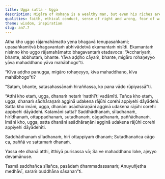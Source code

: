 ```yaml
---
title: Ugga sutta - Ugga
description: Migāra of Rohaṇa is a wealthy man, but even his riches are vulnerable to the vicissitudes of life, unlike the seven kinds of wealth the Buddha describes which cannot be taken away.
qualities: faith, ethical conduct, sense of right and wrong, fear of wrongdoing, learning, giving, wisdom
theme: wisdom, inspiration
slug: an7.7
---
```


Atha kho uggo rājamahāmatto yena bhagavā tenupasaṅkami; upasaṅkamitvā bhagavantaṁ abhivādetvā ekamantaṁ nisīdi. Ekamantaṁ nisinno kho uggo rājamahāmatto bhagavantaṁ etadavoca: “Acchariyaṁ, bhante, abbhutaṁ, bhante. Yāva aḍḍho cāyaṁ, bhante, migāro rohaṇeyyo yāva mahaddhano yāva mahābhogo”ti.

“Kīva aḍḍho panugga, migāro rohaṇeyyo, kīva mahaddhano, kīva mahābhogo”ti?

“Sataṁ, bhante, satasahassānaṁ hiraññassa, ko pana vādo rūpiyassā”ti.

“Atthi kho etaṁ, ugga, dhanaṁ netaṁ ‘natthī’ti vadāmīti. Tañca kho etaṁ, ugga, dhanaṁ sādhāraṇaṁ agginā udakena rājūhi corehi appiyehi dāyādehi. Satta kho imāni, ugga, dhanāni asādhāraṇāni agginā udakena rājūhi corehi appiyehi dāyādehi. Katamāni satta? Saddhādhanaṁ, sīladhanaṁ, hirīdhanaṁ, ottappadhanaṁ, sutadhanaṁ, cāgadhanaṁ, paññādhanaṁ. Imāni kho, ugga, satta dhanāni asādhāraṇāni agginā udakena rājūhi corehi appiyehi dāyādehīti.

Saddhādhanaṁ sīladhanaṁ,
hirī ottappiyaṁ dhanaṁ;
Sutadhanañca cāgo ca,
paññā ve sattamaṁ dhanaṁ.

Yassa ete dhanā atthi,
itthiyā purisassa vā;
Sa ve mahaddhano loke,
ajeyyo devamānuse.

Tasmā saddhañca sīlañca,
pasādaṁ dhammadassanaṁ;
Anuyuñjetha medhāvī,
saraṁ buddhāna sāsanan”ti.